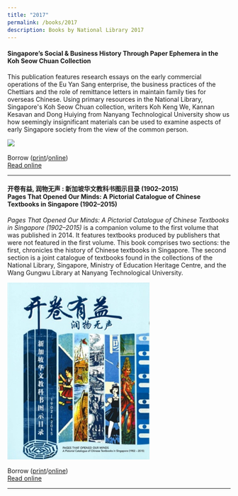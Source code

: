 ```yaml
---
title: "2017"
permalink: /books/2017
description: Books by National Library 2017
---
```

#### <a target="_blank" href="https://nlb.overdrive.com/media/3710548" style="text-decoration: none; font-weight: bold;">Singapore’s Social & Business History Through Paper Ephemera in the Koh Seow Chuan Collection </a>
This publication features research essays on the early commercial operations of the Eu Yan Sang enterprise, the business practices of the Chettiars and the role of remittance letters in maintain family ties for overseas Chinese. Using primary resources in the National Library, Singapore's Koh Seow Chuan collection, writers Koh Keng We, Kannan Kesavan and Dong Huiying from Nanyang Technological University show us how seemingly insignificant materials can be used to examine aspects of early Singapore society from the view of the common person.
 
<img style="height:400px; width:auto" src="/images/publications/Singapore’s%20Social%20%26%20Business%20History%20Through%20Paper%20Ephemera%20in%20the%20Koh%20Seow%20Chuan%20Collection.jpg">

Borrow ([print](https://eservice.nlb.gov.sg/item_holding.aspx?bid=202942354)/[online](https://nlb.overdrive.com/media/3710548))
<br>[Read online](https://eresources.nlb.gov.sg/printheritage/detail/9a139697-f237-4c88-826e-46c874471f59.aspx)

<hr>

#### <a target="_blank" href="https://eresources.nlb.gov.sg/printheritage/detail/f0c09682-035e-4575-88f7-a135d342fb73.aspx" style="text-decoration: none; font-weight: bold;">开卷有益, 润物无声 : 新加坡华文教科书图示目录 (1902–2015) <br> Pages That Opened Our Minds: A Pictorial Catalogue of Chinese Textbooks in Singapore (1902–2015)  </a>

*Pages That Opened Our Minds: A Pictorial Catalogue of Chinese Textbooks in Singapore (1902–2015)* is a companion volume to the first volume that was published in 2014. It features textbooks produced by publishers that were not featured in the first volume. This book comprises two sections: the first, chronicles the history of Chinese textbooks in Singapore. The second section is a joint catalogue of textbooks found in the collections of the National Library, Singapore, Ministry of Education Heritage Centre, and the Wang Gungwu Library at Nanyang Technological University. 

<img style="height:400px; width:auto" src="/images/publications/Pages%20That%20Opened%20Our%20Minds%20v2.jpg">

Borrow ([print](https://eservice.nlb.gov.sg/item_holding.aspx?bid=202759421)/[online](https://nlb.overdrive.com/media/3706119))
<br>[Read online](https://eresources.nlb.gov.sg/printheritage/detail/f0c09682-035e-4575-88f7-a135d342fb73.aspx)

<hr>